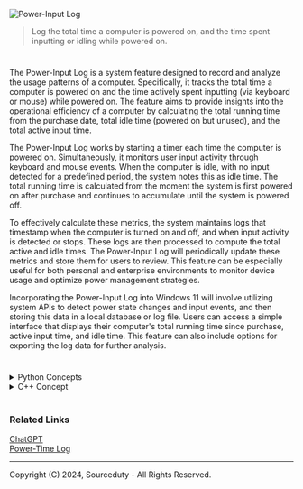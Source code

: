 ![Power-Input Log](https://github.com/user-attachments/assets/43ab8965-d390-47aa-8b8b-6acb73fc313a)

> Log the total time a computer is powered on, and the time spent inputting or idling while powered on.

#

The Power-Input Log is a system feature designed to record and analyze the usage patterns of a computer. Specifically, it tracks the total time a computer is powered on and the time actively spent inputting (via keyboard or mouse) while powered on. The feature aims to provide insights into the operational efficiency of a computer by calculating the total running time from the purchase date, total idle time (powered on but unused), and the total active input time.

The Power-Input Log works by starting a timer each time the computer is powered on. Simultaneously, it monitors user input activity through keyboard and mouse events. When the computer is idle, with no input detected for a predefined period, the system notes this as idle time. The total running time is calculated from the moment the system is first powered on after purchase and continues to accumulate until the system is powered off.

To effectively calculate these metrics, the system maintains logs that timestamp when the computer is turned on and off, and when input activity is detected or stops. These logs are then processed to compute the total active and idle times. The Power-Input Log will periodically update these metrics and store them for users to review. This feature can be especially useful for both personal and enterprise environments to monitor device usage and optimize power management strategies.

Incorporating the Power-Input Log into Windows 11 will involve utilizing system APIs to detect power state changes and input events, and then storing this data in a local database or log file. Users can access a simple interface that displays their computer's total running time since purchase, active input time, and idle time. This feature can also include options for exporting the log data for further analysis.

#

<details><summary>Python Concepts</summary>
<br>

```
import time

import datetime
import os
import json
from pynput import keyboard, mouse

# Define file path for saving logs
log_file_path = os.path.join(os.getenv('USERPROFILE'), 'power_input_log.json')

# Load or initialize log data
if os.path.exists(log_file_path):
    with open(log_file_path, 'r') as file:
        log_data = json.load(file)
else:
    log_data = {
        "purchase_date": str(datetime.datetime.now()),
        "power_on_times": [],
        "input_times": []
    }

# Function to calculate time differences
def calculate_time_diff(start_time, end_time):
    delta = end_time - start_time
    return delta.total_seconds()

# Function to update log data
def update_log():
    with open(log_file_path, 'w') as file:
        json.dump(log_data, file)

# Event handlers for power and input monitoring
def on_power_on():
    log_data['power_on_times'].append({
        "start_time": str(datetime.datetime.now()),
        "end_time": None
    })
    update_log()

def on_power_off():
    if log_data['power_on_times'] and log_data['power_on_times'][-1]['end_time'] is None:
        log_data['power_on_times'][-1]['end_time'] = str(datetime.datetime.now())
        update_log()

def on_input():
    if not log_data['input_times'] or (log_data['input_times'][-1]['end_time'] is not None):
        log_data['input_times'].append({
            "start_time": str(datetime.datetime.now()),
            "end_time": None
        })
    update_log()

def on_input_end():
    if log_data['input_times'] and log_data['input_times'][-1]['end_time'] is None:
        log_data['input_times'][-1]['end_time'] = str(datetime.datetime.now())
        update_log()

# Start monitoring power on event
on_power_on()

# Monitor keyboard and mouse events
keyboard_listener = keyboard.Listener(on_press=on_input, on_release=on_input_end)
mouse_listener = mouse.Listener(on_move=on_input, on_click=on_input, on_scroll=on_input)

keyboard_listener.start()
mouse_listener.start()

# Keep the script running
try:
    while True:
        time.sleep(1)
except KeyboardInterrupt:
    on_power_off()
    print("Script terminated by user.")
    update_log()

# Calculate total running, active, and idle time
def calculate_statistics():
    total_running_time = 0
    total_active_input_time = 0
    for power_session in log_data['power_on_times']:
        start_time = datetime.datetime.fromisoformat(power_session['start_time'])
        end_time = datetime.datetime.fromisoformat(power_session['end_time']) if power_session['end_time'] else datetime.datetime.now()
        total_running_time += calculate_time_diff(start_time, end_time)
    
    for input_session in log_data['input_times']:
        start_time = datetime.datetime.fromisoformat(input_session['start_time'])
        end_time = datetime.datetime.fromisoformat(input_session['end_time']) if input_session['end_time'] else datetime.datetime.now()
        total_active_input_time += calculate_time_diff(start_time, end_time)
    
    total_idle_time = total_running_time - total_active_input_time
    print(f"Total running time (in seconds): {total_running_time}")
    print(f"Total active input time (in seconds): {total_active_input_time}")
    print(f"Total idle time (in seconds): {total_idle_time}")

calculate_statistics()
```

This Python script is a basic implementation of the Power-Input Log feature for Windows 11. It tracks when the computer is powered on and monitors input activities using the pynput library. The script logs these activities and calculates total running time, active input time, and idle time. Note that additional error handling and integration with Windows-specific power events (like sleep, hibernate) would be necessary for a production environment.

<br>
</details>
<details><summary>C++ Concept</summary>
<br>

```
#include <iostream>
#include <fstream>
#include <windows.h>
#include <chrono>
#include <iomanip>
#include <sstream>
#include <thread>

// Function to get the current date-time as a formatted string
std::string getCurrentDateTime() {
    auto now = std::chrono::system_clock::now();
    std::time_t now_c = std::chrono::system_clock::to_time_t(now);
    std::stringstream ss;
    ss << std::put_time(std::localtime(&now_c), "%Y-%m-%d %H:%M:%S");
    return ss.str();
}

// Function to get the system's idle time in milliseconds
DWORD getIdleTime() {
    LASTINPUTINFO lii;
    lii.cbSize = sizeof(LASTINPUTINFO);
    GetLastInputInfo(&lii);
    return (GetTickCount() - lii.dwTime);
}

// Function to log data to file with timestamps
void logToFile(const std::string& state, const std::string& startTime, const std::string& endTime, double duration) {
    std::ofstream logFile("power_input_log.json", std::ios::app);
    if (logFile.is_open()) {
        logFile << "{\n";
        logFile << "  \"state\": \"" << state << "\",\n";
        logFile << "  \"start_time\": \"" << startTime << "\",\n";
        logFile << "  \"end_time\": \"" << endTime << "\",\n";
        logFile << "  \"duration_seconds\": " << duration << "\n";
        logFile << "},\n";
        logFile.close();
    } else {
        std::cerr << "Unable to open log file.\n";
    }
}

int main() {
    const DWORD idleThreshold = 5000; // 5 seconds threshold for idle detection
    std::string currentState = "active";
    std::string startTime = getCurrentDateTime();
    
    while (true) {
        DWORD idleTime = getIdleTime();
        std::string newState = (idleTime < idleThreshold) ? "active" : "idle";

        // Check if state has changed from active to idle or vice versa
        if (newState != currentState) {
            std::string endTime = getCurrentDateTime();
            auto duration = std::chrono::duration<double>(std::chrono::system_clock::now() - std::chrono::system_clock::from_time_t(std::time(0)));
            logToFile(currentState, startTime, endTime, duration.count());
            
            // Update state and start time for new period
            currentState = newState;
            startTime = endTime;
        }

        // Add a delay to reduce CPU usage
        std::this_thread::sleep_for(std::chrono::seconds(1));

        // Optional: Stop the program after a set duration for testing purposes
        // This example runs for 1 minute (use this to limit the test duration)
        auto programEndTime = std::chrono::steady_clock::now() + std::chrono::minutes(1);
        if (std::chrono::steady_clock::now() >= programEndTime) {
            break;
        }
    }

    return 0;
}
```

The Date-Time Log program developed in C++ serves as a precise tracking tool for monitoring active and idle times on a Windows computer. By leveraging the Windows API, it captures system idle periods based on user input inactivity and transitions between states, logging each active or idle period with exact timestamps. This allows it to accurately record the start and end times of each activity state, along with the duration in seconds. By outputting data in JSON format, the program provides structured and accessible logs that include details like the state (active or idle), start time, end time, and total duration. This level of logging is ideal for applications that require accurate monitoring of system usage, such as user behavior analysis, productivity tracking, or power management optimization.

The program utilizes the <chrono> library to manage high-resolution time data, offering a reliable and cross-platform compatible method for date and time manipulation. The result is a user-friendly, efficient, and low-resource logging tool that runs continuously, only pausing when the system state changes. With adjustable idle thresholds and easy customization for different logging intervals, this program is a versatile solution for tracking computer usage. Additionally, the JSON log format facilitates easy integration into analytics tools or databases, making it simple for users to perform further analysis or visualization on the data. The program’s implementation as a standalone .exe makes it convenient for deployment on any Windows system, providing both personal users and enterprises with a powerful way to optimize their device usage.

<br>
</details>

#
### Related Links

[ChatGPT](https://github.com/sourceduty/ChatGPT)
<br>
[Power-Time Log](https://github.com/sourceduty/Power-Time_Logger)

***
Copyright (C) 2024, Sourceduty - All Rights Reserved.
